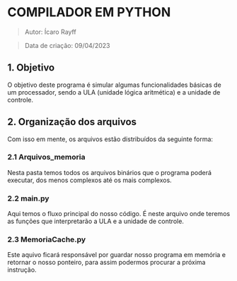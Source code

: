 # COMPILADOR EM PYTHON

> Autor: Ícaro Rayff

> Data de criação: 09/04/2023

## 1. Objetivo
O objetivo deste programa é simular algumas funcionalidades básicas de um processador, sendo a ULA (unidade lógica aritmética) e a unidade de controle.

## 2. Organização dos arquivos
Com isso em mente, os arquivos estão distribuídos da seguinte forma:

### 2.1 Arquivos_memoria
Nesta pasta temos todos os arquivos binários que o programa poderá executar, dos menos complexos até os mais complexos.

### 2.2 main.py
Aqui temos o fluxo principal do nosso código. É neste arquivo onde teremos as funções que interpretarão a ULA e a unidade de controle.

### 2.3 MemoriaCache.py
Este aquivo ficará responsável por guardar nosso programa em memória e retornar o nosso ponteiro, para assim podermos procurar a próxima instrução.